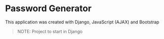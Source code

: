 # Password Generator
This application was created with Django, JavaScript (AJAX) and Bootstrap
> NOTE: Project to start in Django